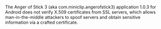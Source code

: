 The Anger of Stick 3 (aka com.miniclip.angerofstick3) application 1.0.3 for Android does not verify X.509 certificates from SSL servers, which allows man-in-the-middle attackers to spoof servers and obtain sensitive information via a crafted certificate.